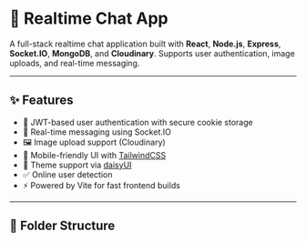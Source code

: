 # 💬 Realtime Chat App

A full-stack realtime chat application built with **React**, **Node.js**, **Express**, **Socket.IO**, **MongoDB**, and **Cloudinary**. Supports user authentication, image uploads, and real-time messaging.

---

## ✨ Features

- 🔐 JWT-based user authentication with secure cookie storage
- 💬 Real-time messaging using Socket.IO
- 🖼️ Image upload support (Cloudinary)
- 📱 Mobile-friendly UI with [TailwindCSS](https://tailwindcss.com/)
- 🌙 Theme support via [daisyUI](https://daisyui.com/)
- ✅ Online user detection
- ⚡ Powered by Vite for fast frontend builds

---

## 📁 Folder Structure

